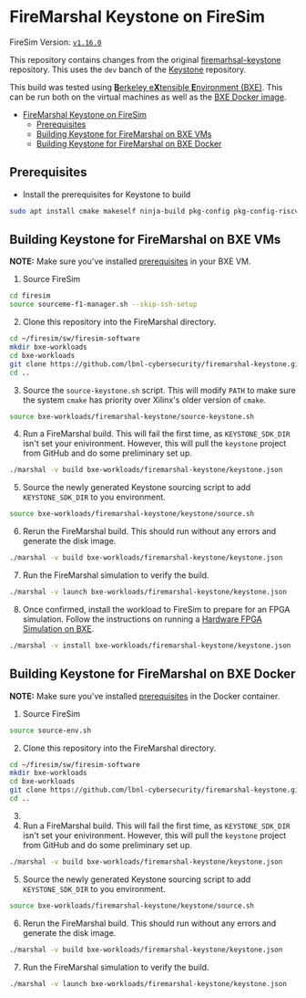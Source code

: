 # FireMarshal Keystone on FireSim

FireSim Version: [`v1.16.0`](https://github.com/firesim/firesim/releases/tag/1.16.0)

This repository contains changes from the original [firemarhsal-keystone](https://github.com/keystone-enclave/firemarshal-keystone) repository. This uses the `dev` banch of the [Keystone](https://github.com/keystone-enclave/keystone/tree/dev) repository.

This build was tested using [**B**erkeley e**X**tensible **E**nvironment (BXE)](https://socks.lbl.gov/cag/bxe/-/wikis/home). This can be run both on the virtual machines as well as the [BXE Docker image](https://socks.lbl.gov/cag/bxe/-/wikis/Docker-Image).

- [FireMarshal Keystone on FireSim](#firemarshal-keystone-on-firesim)
  - [Prerequisites](#prerequisites)
  - [Building Keystone for FireMarshal on BXE VMs](#building-keystone-for-firemarshal-on-bxe-vms)
  - [Building Keystone for FireMarshal on BXE Docker](#building-keystone-for-firemarshal-on-bxe-docker)

## Prerequisites
- Install the prerequisites for Keystone to build

```bash
sudo apt install cmake makeself ninja-build pkg-config pkg-config-riscv64-linux-gnu libglib2.0-dev
```

## Building Keystone for FireMarshal on BXE VMs

**NOTE:** Make sure you've installed [prerequisites](#prerequisites) in your BXE VM.

1. Source FireSim

```bash
cd firesim
source sourceme-f1-manager.sh --skip-ssh-setup
```

2. Clone this repository into the FireMarshal directory.

```bash
cd ~/firesim/sw/firesim-software
mkdir bxe-workloads
cd bxe-workloads
git clone https://github.com/lbnl-cybersecurity/firemarshal-keystone.git
cd ..
```

3. Source the `source-keystone.sh` script. This will modify `PATH` to make sure the system `cmake` has priority over Xilinx's older version of `cmake`.

```bash
source bxe-workloads/firemarshal-keystone/source-keystone.sh
```

4. Run a FireMarshal build. This will fail the first time, as `KEYSTONE_SDK_DIR` isn't set your enivironment. However, this will pull the `keystone` project from GitHub and do some preliminary set up.

```bash
./marshal -v build bxe-workloads/firemarshal-keystone/keystone.json
```

5. Source the newly generated Keystone sourcing script to add `KEYSTONE_SDK_DIR` to you environment.

```bash
source bxe-workloads/firemarshal-keystone/keystone/source.sh
```

6. Rerun the FireMarshal build. This should run without any errors and generate the disk image.

```bash
./marshal -v build bxe-workloads/firemarshal-keystone/keystone.json
```

7. Run the FireMarshal simulation to verify the build.

```bash
./marshal -v launch bxe-workloads/firemarshal-keystone/keystone.json
```

8. Once confirmed, install the workload to FireSim to prepare for an FPGA simulation. Follow the instructions on running a [Hardware FPGA Simulation on BXE](https://socks.lbl.gov/cag/bxe/-/wikis/home#launching-the-default-firesim-simulation-on-your-fpga).

```bash
./marshal -v install bxe-workloads/firemarshal-keystone/keystone.json
```

## Building Keystone for FireMarshal on BXE Docker

**NOTE:** Make sure you've installed [prerequisites](#prerequisites) in the Docker container.

1. Source FireSim

```bash
source source-env.sh
```

2. Clone this repository into the FireMarshal directory.

```bash
cd ~/firesim/sw/firesim-software
mkdir bxe-workloads
cd bxe-workloads
git clone https://github.com/lbnl-cybersecurity/firemarshal-keystone.git
cd ..
```

3.
4. Run a FireMarshal build. This will fail the first time, as `KEYSTONE_SDK_DIR` isn't set your enivironment. However, this will pull the `keystone` project from GitHub and do some preliminary set up.

```bash
./marshal -v build bxe-workloads/firemarshal-keystone/keystone.json
```

5. Source the newly generated Keystone sourcing script to add `KEYSTONE_SDK_DIR` to you environment.

```bash
source bxe-workloads/firemarshal-keystone/keystone/source.sh
```

6. Rerun the FireMarshal build. This should run without any errors and generate the disk image.

```bash
./marshal -v build bxe-workloads/firemarshal-keystone/keystone.json
```

7. Run the FireMarshal simulation to verify the build.

```bash
./marshal -v launch bxe-workloads/firemarshal-keystone/keystone.json
```
